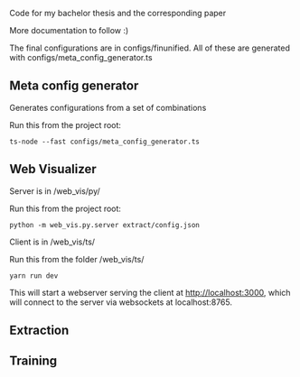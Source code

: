 Code for my bachelor thesis and the corresponding paper

More documentation to follow :)


The final configurations are in configs/finunified. All of these are generated with configs/meta_config_generator.ts


## Meta config generator

Generates configurations from a set of combinations 

Run this from the project root:

    ts-node --fast configs/meta_config_generator.ts
   

## Web Visualizer

Server is in /web_vis/py/

Run this from the project root:

    python -m web_vis.py.server extract/config.json

Client is in /web_vis/ts/

Run this from the folder /web_vis/ts/

    yarn run dev

This will start a webserver serving the client at <http://localhost:3000>, which will connect to the server via websockets at localhost:8765.

## Extraction

## Training


